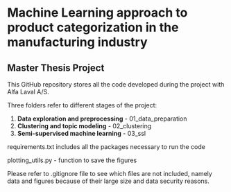 # Machine Learning approach to product categorization in the manufacturing industry
## Master Thesis Project

This GitHub repository stores all the code developed during the project with Alfa Laval A/S.

Three folders refer to different stages of the project:
1. **Data exploration and preprocessing** - 01_data_preparation
2. **Clustering and topic modeling** - 02_clustering
3. **Semi-supervised machine learning** - 03_ssl

requirements.txt includes all the packages necessary to run the code

plotting_utils.py - function to save the figures 

Please refer to .gitignore file to see which files are not included, namely data and figures because of their large size and data security reasons. 
